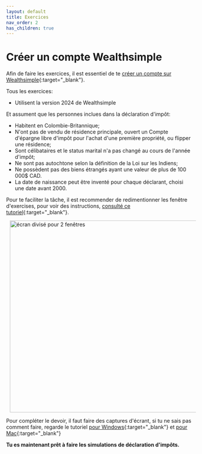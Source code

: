 ```yaml
---
layout: default
title: Exercices
nav_order: 2
has_children: true
---
```


# Créer un compte Wealthsimple

Afin de faire les exercices, il est essentiel de te [créer un compte sur Wealthsimple](https://my.wealthsimple.com/app/public/signup/){:target="_blank"}. 

Tous les exercices:
- Utilisent la version 2024 de Wealthsimple

Et assument que les personnes inclues dans la déclaration d'impôt:
- Habitent en Colombie-Britannique;
- N'ont pas de vendu de résidence principale, ouvert un Compte d'épargne libre d'impôt pour l'achat d'une première propriété, ou flipper une résidence;
- Sont célibataires et le status marital n'a pas changé au cours de l'année d'impôt;
- Ne sont pas autochtone selon la définition de la Loi sur les Indiens;
- Ne possèdent pas des biens étrangés ayant une valeur de plus de 100 000$ CAD.
- La date de naissance peut être inventé pour chaque déclarant, choisi une date avant 2000.

Pour te faciliter la tâche, il est recommender de redimentionner les fenêtre d'exercises, pour voir des instructions, [consulté ce tutoriel](https://www.youtube.com/watch?v=eVej-2NuY5o){:target="_blank"}.

<img src="my_folder/écrans.png" alt="écran divisé pour 2 fenêtres" style=";width:520px;margin-left:10px;">

Pour compléter le devoir, il faut faire des captures d'écrant, si tu ne sais pas comment faire, regarde le tutoriel [pour Windows](https://www.youtube.com/watch?v=eVej-2NuY5o){:target="_blank"} et [pour Mac](https://www.youtube.com/watch?v=dnmQ9EbC99Q){:target="_blank"}

**Tu es maintenant prêt à faire les simulations de déclaration d'impôts.**
